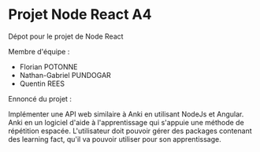 # Projet Node React A4
Dépot pour le projet de Node React


Membre d'équipe :

  - Florian POTONNE
  - Nathan-Gabriel PUNDOGAR
  - Quentin REES

Ennoncé du projet :

Implémenter une API web similaire à Anki en utilisant NodeJs et Angular.
Anki en un logiciel d'aide à l'apprentissage qui s'appuie une méthode de répétition espacée.
L'utilisateur doit pouvoir gérer des packages contenant des learning fact, qu'il va pouvoir utiliser pour son apprentissage.
